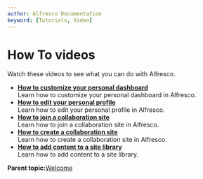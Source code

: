 ```yaml
---
author: Alfresco Documentation
keyword: [Tutorials, Video]
---
```


# How To videos

Watch these videos to see what you can do with Alfresco.

-   **[How to customize your personal dashboard](../concepts/alfresco-tutorial-01.md)**  
Learn how to customize your personal dashboard in Alfresco.
-   **[How to edit your personal profile](../concepts/alfresco-tutorial-05.md)**  
Learn how to edit your personal profile in Alfresco.
-   **[How to join a collaboration site](../concepts/alfresco-tutorial-02.md)**  
Learn how to join a collaboration site in Alfresco.
-   **[How to create a collaboration site](../concepts/alfresco-tutorial-03.md)**  
Learn how to create a collaboration site in Alfresco.
-   **[How to add content to a site library](../concepts/alfresco-tutorial-04.md)**  
Learn how to add content to a site library.

**Parent topic:**[Welcome](../concepts/welcome-infocenter.md)

